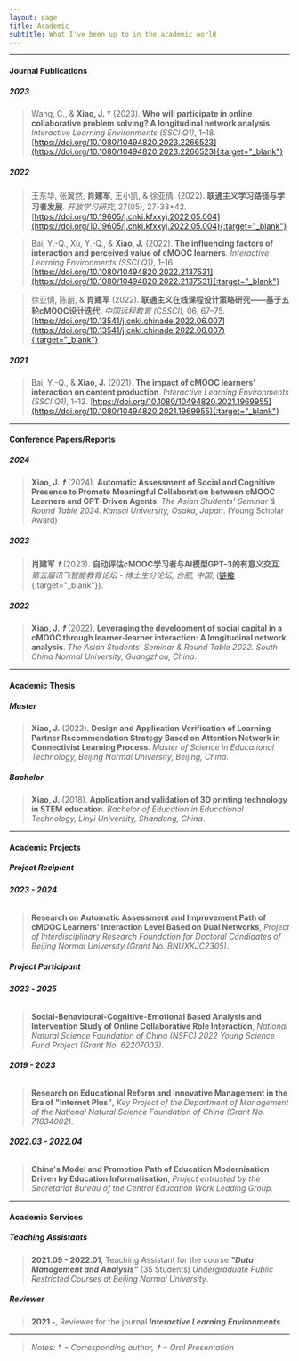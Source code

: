 ```yaml
---
layout: page
title: Academic
subtitle: What I've been up to in the academic world
---
```


------------------------
#### **Journal Publications**

<!-- ##### Working On
> 学习理论的发展与在线学习平台的演进研究.

> 新一代在线学习平台研究——cMOOC平台的设计与实现.

> 社区型课程教学范式研究. -->

<!-- ##### **Coming Soon**
> **Xiao, J.**, Exploring the Role of Reciprocity and Connectivist Interaction Engagement Levels in
cMOOCs: An Automated Relational Event Modeling Approach.

> **Xiao, J.**, Enhancing Social and Cognitive Presence in cMOOC forums: The Role of Pedagogical Conversational Agents.

> Tian, Y., & **Xiao, J. _†_**, The Measurement and Characteristic Analysis of Learner Interaction Levels in cMOOCs Based on Path Analysis.

> Wang, C., & **Xiao, J. _†_**, A Role Recognition Model Based on Students’ Social-Behavioral-Cognitive-Emotional attributes during Collaborative Learning.

> Wang, C., Xu, Y., & **Xiao, J.**, Who Will be the Group Leader in Open Collaborative Problem Solving? Analysis Based on the Structural Hole Theory.

> Bai, Y., Chen, L., Zhou, X., **Xiao, J.**, & He, X. The Evolution of cMOOC Learners' Resource Use Behaviour.

> Kong X., Fang H., Chen W., **Xiao, J.**, & Zhang M. Examing Human-AI Collaboration in Hybrid Intelligence Learning Environments: Insight from the Synergy Degree Model. -->

##### **2023**
> Wang, C., & **Xiao, J. _†_** (2023). **Who will participate in online collaborative problem solving? A longitudinal network analysis**. _Interactive Learning Environments_ _(SSCI Q1)_, 1–18. [https://doi.org/10.1080/10494820.2023.2266523](https://doi.org/10.1080/10494820.2023.2266523){:target="_blank"}

##### **2022**
> 王东华, 张翼然, **肖建军**, 王小凯, & 徐亚倩. (2022). **联通主义学习路径与学习者发展**. _开放学习研究_, 27(05), 27-33+42. [https://doi.org/10.19605/j.cnki.kfxxyj.2022.05.004](https://doi.org/10.19605/j.cnki.kfxxyj.2022.05.004){:target="_blank"}  

>Bai, Y.-Q., Xu, Y.-Q., & **Xiao, J.** (2022). **The influencing factors of interaction and perceived value of cMOOC learners**. _Interactive Learning Environments_ _(SSCI Q1)_, 1–16. [https://doi.org/10.1080/10494820.2022.2137531](https://doi.org/10.1080/10494820.2022.2137531){:target="_blank"}  

> 徐亚倩, 陈丽, & **肖建军** (2022). **联通主义在线课程设计策略研究——基于五轮cMOOC设计迭代**. _中国远程教育_ _(CSSCI)_, 06, 67–75. [https://doi.org/10.13541/j.cnki.chinade.2022.06.007](https://doi.org/10.13541/j.cnki.chinade.2022.06.007){:target="_blank"}  

##### **2021**
> Bai, Y.-Q., & **Xiao, J.** (2021). **The impact of cMOOC learners’ interaction on content production**. _Interactive Learning Environments_ _(SSCI Q1)_, 1–12. [https://doi.org/10.1080/10494820.2021.1969955](https://doi.org/10.1080/10494820.2021.1969955){:target="_blank"}  

------------------------
#### **Conference Papers/Reports**

##### **2024**
> **Xiao, J. _☨_** (2024). **Automatic Assessment of Social and Cognitive Presence to Promote Meaningful Collaboration between cMOOC Learners and GPT-Driven Agents**. _The Asian Students’ Seminar & Round Table 2024. Kansai University, Osaka, Japan_. (Young Scholar Award)

##### **2023**
> **肖建军 _☨_** (2023). **自动评估cMOOC学习者与AI模型GPT-3的有意义交互**. _第五届讯飞智能教育论坛 - 博士生分论坛, 合肥, 中国_, ([链接](https://mp.weixin.qq.com/s/7-_0mHfx5NYpbzTdo-aESg){:target="_blank"}).

##### **2022**
> **Xiao, J. _☨_** (2022). **Leveraging the development of social capital in a cMOOC through learner-learner interaction: A longitudinal network analysis**. _The Asian Students’ Seminar & Round Table 2022. South China Normal University, Guangzhou, China_.

------------------------
#### **Academic Thesis**

##### **Master**
> **Xiao, J.** (2023). **Design and Application Verification of Learning Partner Recommendation Strategy Based on Attention Network in Connectivist Learning Process**. _Master of Science in Educational Technology, Beijing Normal University, Beijing, China_.

##### **Bachelor**
> **Xiao, J.** (2018). **Application and validation of 3D printing technology in STEM education**. _Bachelor of Education in Educational Technology, Linyi University, Shandong, China_.

------------------------
#### **Academic Projects**

##### **Project Recipient**
###### **2023 - 2024**
> **Research on Automatic Assessment and Improvement Path of cMOOC Learners' Interaction Level Based on Dual Networks**, _Project of Interdisciplinary Research Foundation for Doctoral Candidates of Beijing Normal University (Grant No. BNUXKJC2305)_.

##### **Project Participant**
###### **2023 - 2025**
> **Social-Behavioural-Cognitive-Emotional Based Analysis and Intervention Study of Online Collaborative Role Interaction**, _National Natural Science Foundation of China (NSFC) 2022 Young Science Fund Project (Grant No. 62207003)_.

###### **2019 - 2023**
> **Research on Educational Reform and Innovative Management in the Era of "Internet Plus"**, _Key Project of the Department of Management of the National Natural Science Foundation of China (Grant No. 71834002)_.

###### **2022.03 - 2022.04**
> **China's Model and Promotion Path of Education Modernisation Driven by Education Informatisation**, _Project entrusted by the Secretariat Bureau of the Central Education Work Leading Group_.

------------------------
#### **Academic Services**

##### **Teaching Assistants**
> **2021.09 - 2022.01**, Teaching Assistant for the course **_"Data Management and Analysis"_** (35 Students) _Undergraduate Public Restricted Courses at Beijing Normal University_.

##### **Reviewer**
> **2021 -**, Reviewer for the journal **_Interactive Learning Environments_**.

------------------------
> *Notes: † = Corresponding author, ☨ = Oral Presentation*
